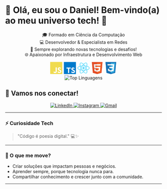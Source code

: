 # 👋 Olá, eu sou o Daniel! Bem-vindo(a) ao meu universo tech! 🚀

<p align="center">
  🎓 Formado em Ciência da Computação<br />
  💻 Desenvolvedor & Especialista em Redes<br />
  🤖 Sempre explorando novas tecnologias e desafios!<br />
  🌐 Apaixonado por Infraestrutura e Desenvolvimento Web
  
</p>

<div align="center">
  <img alt="JavaScript" height="40" width="40" src="https://raw.githubusercontent.com/devicons/devicon/master/icons/javascript/javascript-plain.svg" />
  <img alt="TypeScript" height="40" width="40" src="https://raw.githubusercontent.com/devicons/devicon/master/icons/typescript/typescript-plain.svg" />
  <img alt="React" height="40" width="40" src="https://raw.githubusercontent.com/devicons/devicon/master/icons/react/react-original.svg" />
  <img alt="HTML5" height="40" width="40" src="https://raw.githubusercontent.com/devicons/devicon/master/icons/html5/html5-original.svg" />
  <img alt="CSS3" height="40" width="40" src="https://raw.githubusercontent.com/devicons/devicon/master/icons/css3/css3-original.svg" />
</div>


<div align="center">
  <img height="180em" src="https://github-readme-stats.vercel.app/api/top-langs/?username=nielkp&layout=compact&langs_count=7&theme=tokyonight" alt="Top Linguagens" />
</div>


## 🚀 Vamos nos conectar!

<div align="center">
  <a href="https://www.linkedin.com/in/daniel-knaip/" target="_blank" rel="noopener noreferrer">
    <img src="https://img.shields.io/badge/-LinkedIn-%230077B5?style=for-the-badge&logo=linkedin&logoColor=white" alt="LinkedIn" />
  </a>
  <a href="https://instagram.com/nielkp" target="_blank" rel="noopener noreferrer">
    <img src="https://img.shields.io/badge/-Instagram-%23E4405F?style=for-the-badge&logo=instagram&logoColor=white" alt="Instagram" />
  </a>
  <a href="mailto:danielknaip@gmail.com">
    <img src="https://img.shields.io/badge/-Gmail-%23333?style=for-the-badge&logo=gmail&logoColor=white" alt="Gmail" />
  </a>
</div>

---

### ⚡ Curiosidade Tech

> "Código é poesia digital." 💻✨

---

### 🎯 O que me move?

- Criar soluções que impactam pessoas e negócios.
- Aprender sempre, porque tecnologia nunca para.
- Compartilhar conhecimento e crescer junto com a comunidade.

---
